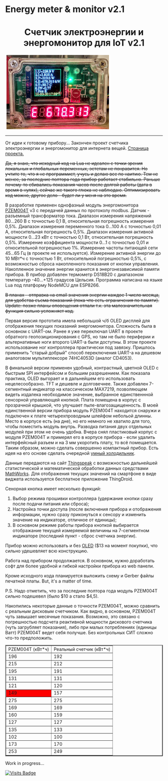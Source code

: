Energy meter & monitor v2.1
===========================

<h1 align="center">
Счетчик электроэнергии и энергомонитор для IoT v2.1
</h1>
  
![Power meter](https://github.com/VladimirBakum/esp8266/blob/master/powermeter/picture/pm_rev1_1.png)

---

От идеи к готовому прибору... Закончен проект счетчика электроэнергии и энергомонитор для интернета вещей. <a href="https://thingspeak.com/channels/995558">Страница проекта.</a>

<s>Да, я знаю, что исходный код на Lua не идеален с точки зрения локальных и глобальных переменных, эстетам не понравится. Но учтите то, что я не программист, учусь и делаю все по наитию. Тем не менее, за последние полтора года прибор работает стабильно. Раньше почему-то сбивались показания часов после долгой работы (дата в время в нулях), сейчас же такого глюка не наблюдаю. Оптимизировать код можно, другое дело - будет ли у меня на это время.</s>

В разработке применен однофазный модуль энергомонитора <a href="https://aliexpress.ru/item/4000558302474.html">PZEM004T</a> v3 с передачей данных по протоколу modbus. 
Датчик - разъемный трансформатор тока. 
Диапазон измерения напряжений 80...260 В с точностью 0,1 В, относительная погрешность измерения 0,5%. 
Диапазон измерения переменного тока 0...100 А с точностью 0,01 А, относительная погрешность 0,5%. 
Диапазон измерения активной мощности 0...23 кВт с точностью 0,1 Вт, относительная погрешность 0,5%. 
Измерение коэффициента мощности 0...1 с точностью 0,01 и относительной погрешностью 1%. 
Измерение частоты питающей сети 45...65 Гц (в проекте не используется). 
Измерение активной энергии до 10 МВт*ч с точностью 1 Вт, относительной погрешностью 0,5%, с возможностью сброса накопленного показания от кнопки управления. 
Накопленное значение энергии хранится в энергонезависимой памяти прибора. В прибор добавлен термометр DS18B20 с диапазоном температур -40...+125 градусов Цельсия. 
Программа написана на языке Lua под платформу NodeMCU для ESP8266. 

<s>В планах - отправка на email значения энергии каждое 1 число месяца, для удобства съема показаний (пока что есть ограничения по памяти). Update: позже планы оповещения отпали т.к. эта малозначительная функция сильно усложняет код.</s>

Первая версия прототипа имела небольшой ч/б OLED дисплей для отображения текущих показаний энергомонитора. Сложность была в основном с UART-ом. Ранее я уже переключал UART в проекте обратного геопозиционирования с GPS, но там не было периферии и альтернативные ноги второго UART-а были доступны. В этом проекте использование ног контроллера практически под завязку. Пришлось применить "старый добрый" способ переключения UART-а на дешевом аналоговом мультиплексоре 74HC4053D (аналог CD4053).

В финальной версии применен удобный, контрастный, цветной OLED с быстрым SPI интерфейсом и большим разрешением. Как показала практика, OLED выгорает и в дальнейшем его использовать нецелесообразно. TFT и дешевле и долговечнее. Также добавлен 7-сегментный индикатор на классическом MAX7219, позволяющем видеть издалека необходимое значение, выбранное единственнной сенсорной управляющей кнопкой. Плата помещена в корпус с прозрачной крышкой, что улучшает пыле-влагозащищенность. В моей единственной версии прибора модуль PZEM004T находится снаружи и подключен к плате четырехпроводным шлейфом небольой длинны. Место в корпусе есть (на дне), но его немного не хватило для того, чтобы поместить модуль внутрь. Разводка питания двух отдельных модулей при этом не очень удобна. Вчера снял пластиковый корпус с модуля PZEM004T и примерял его в корпусе прибора - если удалить интерфейсный разъем и на 3 мм укоротить плату, то всё помещается. Таким образом, можно сделать совершенно компактный прибор. Есть идея на его основе сделать очередной <a href="https://thingspeak.com/channels/172216">умный холодильник</a>.

Данные передаются на сайт <a href="https://thingspeak.com">Thingspeak</a> с возможностью дальнейшей статистической и математической обработки данных средствами <a href="https://www.mathworks.com/">MathWorks</a>. Для отображения текущих значений на смартфоне в виде виджета используется бесплатное приложение ThingDroid.

Сенорная кнопка имеет несколько функций:
1) Выбор режима прошивки контроллера (удержание кнопки сразу после подачи питания или сброса);
2) Настройка точки доступа (после включения прибора и отображения информации, нужно сразу приконуться к сенсору и изменить значение на индикаторе, отличное от единицы);
3) В основном режиме работы прибора кнопкой выбирается отображание текущей измеряемой величины на 7-сегментном индикаторе (последний пункт - сброс счетчика энергии).

Прибор можно использовать и без <a href="https://aliexpress.ru/item/4000136106619.html">OLED</a> ($13 на момент покупки), что сильно удешевляет всю конструкцию.

Работа над прибором продолжается. В основном, нужно доработать софт для более удобной и гибкой настройки прибора из web панели.

Кроме исходного кода планируется выложить схему и Gerber файлы печатной платы. But, it's a matter of time.

P.S. Надо отметить, что за последние полтора года модуль PZEM004T сильно подешевел (было $10 а стало $4,5).

Накопились некоторые данные о точности PZEM004T, можно сравнить с реальным дисковым счетчиком. Как видно, в основном, PZEM004T чуть завышает месячные показания. Возможно, это связано с погрешностью подсчета реактивной мощности дискового счетчика (чуть загрубляет показания), либо при малых потреблениях (единицы Ватт) PZEM004T ведет себя получше. Без контрольных СИТ сложно что-то предположить.

<table border="2">
    <tr>
        <td>PZEM004T (кВт*ч)</td>
        <td>Реальный счетчик (кВт*ч)</td>
    </tr>
    <tr>
        <td>196</td>
        <td>192</td>
    </tr>
    <tr>
        <td>215</td>
        <td>212</td>
    </tr>
    <tr>
        <td>195</td>
        <td>191</td>
    </tr>
    <tr>
        <td>131</td>
        <td>131</td>
    </tr>
    <tr>
        <td>121</td>
        <td>120</td>
    </tr>
    <tr>
        <td bgcolor="#fe0000">149</td>
        <td>157</td>
    </tr>
    <tr>
        <td>275</td>
        <td>275</td>
    </tr>
    <tr>
        <td>169</td>
        <td>169</td>
    </tr>
    <tr>
        <td>160</td>
        <td>159</td>
    </tr>
    <tr>
        <td>127</td>
        <td>127</td>
    </tr>
    <tr>
        <td>135</td>
        <td>133</td>
    </tr>
    <tr>
        <td>102</td>
        <td>100</td>
    </tr>
    <tr>
        <td>173</td>
        <td>170</td>
    </tr>
    <tr>
        <td>253</td>
        <td>249</td>
    </tr>
</table>

Work in progress...

[![Visits Badge](https://badges.pufler.dev/visits/VladimirBakum/esp8266?style=for-the-badge&logo=Lua&logoColor=red&labelColor=f7d99c&color=09951a)](https://badges.pufler.dev)

<!---
![visitors](https://visitor-badge.glitch.me/badge?page_id=VladimirBakum.esp8266.powermeter&left_color=green&right_color=red)
--->
